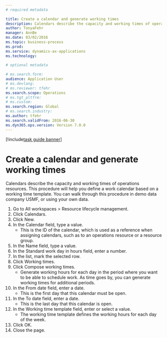 ```yaml
--- 
# required metadata 
 
title: Create a calendar and generate working times
description: Calendars describe the capacity and working times of operations resources. 
author: TonyaFehr 
manager: AnnBe 
ms.date: 03/02/2016
ms.topic: business-process 
ms.prod:  
ms.service: dynamics-ax-applications 
ms.technology:  
 
# optional metadata 
 
# ms.search.form:   
audience: Application User 
# ms.devlang:  
# ms.reviewer: tfehr 
ms.search.scope: Operations 
# ms.tgt_pltfrm:  
# ms.custom:  
ms.search.region: Global
# ms.search.industry: 
ms.author: tfehr 
ms.search.validFrom: 2016-06-30 
ms.dyn365.ops.version: Version 7.0.0 
---
```


[!include[task guide banner](../../includes/task-guide-banner.md)]

# Create a calendar and generate working times

Calendars describe the capacity and working times of operations resources. This procedure will help you define a work calendar based on a working time template. You can walk through this procedure in demo data company USMF, or using your own data.

1. Go to All workspaces > Resource lifecycle management.
2. Click Calendars.
3. Click New.
4. In the Calendar field, type a value.
    * This is the ID of the calendar, which is used as a reference when assigning calendars, such as to an operations resource or a resource group.  
5. In the Name field, type a value.
6. In the Standard work day in hours field, enter a number.
7. In the list, mark the selected row.
8. Click Working times.
9. Click Compose working times.
    * Generate working hours for each day in the period where you want to be able to schedule work. As time goes by, you can generate working times for additional periods.  
10. In the From date field, enter a date.
    * This is the first day that this calendar must be open.  
11. In the To date field, enter a date.
    * This is the last day that this calendar is open.  
12. In the Working time template field, enter or select a value.
    * The working time template defines the working hours for each day of the week.  
13. Click OK.
14. Close the page.

